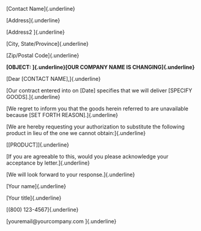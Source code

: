 [Contact Name]{.underline}

[Address]{.underline}

[Address2 ]{.underline}

[City, State/Province]{.underline}

[Zip/Postal Code]{.underline}

**[OBJECT: ]{.underline}[OUR COMPANY NAME IS CHANGING]{.underline}**

[Dear \[CONTACT NAME\],]{.underline}

[Our contract entered into on \[Date\] specifies that we will deliver
\[SPECIFY GOODS\].]{.underline}

[We regret to inform you that the goods herein referred to are
unavailable because \[SET FORTH REASON\].]{.underline}

[We are hereby requesting your authorization to substitute the following
product in lieu of the one we cannot obtain:]{.underline}

[\[PRODUCT\]]{.underline}

[If you are agreeable to this, would you please acknowledge your
acceptance by letter.]{.underline}

[We will look forward to your response.]{.underline}

[Your name]{.underline}

[Your title]{.underline}

[(800) 123-4567]{.underline}

[youremail\@yourcompany.com ]{.underline}
